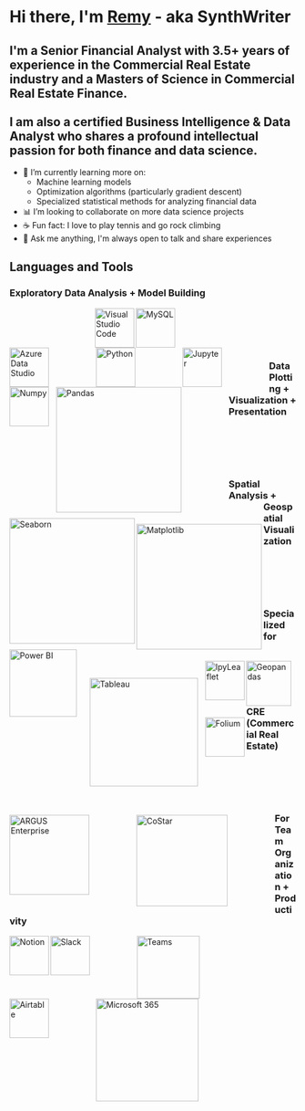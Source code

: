 # Hi there, I'm <a href="https://linkedin.com/in/remy-marin">Remy</a> - aka SynthWriter

<!--
Alternate header
# Hi there, I'm <a href="https://remymarin.com">Remy</a> - aka SynthWriter
(Website coming soon)

Alternate idea (adding LinkedIn + Website icons)
<img align="left" alt="Website" width="29px" src="https://upload.wikimedia.org/wikipedia/commons/f/f2/Website_logo_2.png" />
-->

## I'm a Senior Financial Analyst with 3.5+ years of experience in the Commercial Real Estate industry and a Masters of Science in Commercial Real Estate Finance. <br /> <br /> I am also a certified Business Intelligence & Data Analyst who shares a profound intellectual passion for both finance and data science.

- 🌱 I’m currently learning more on:
  - Machine learning models
  - Optimization algorithms (particularly gradient descent)
  - Specialized statistical methods for analyzing financial data
- 📊 I’m looking to collaborate on more data science projects
- ☕ Fun fact: I love to play tennis and go rock climbing
- 💬 Ask me anything, I'm always open to talk and share experiences

## Languages and Tools

### Exploratory Data Analysis + Model Building
<a href="https://code.visualstudio.com/"><img align="left" alt="Visual Studio Code" width="69px" src="https://cdn.jsdelivr.net/gh/devicons/devicon/icons/vscode/vscode-original.svg" style="padding-left:150px;" /><a/>
<a href="https://www.mysql.com/"><img align="left" alt="MySQL" width="69px" src="https://cdn.jsdelivr.net/gh/devicons/devicon/icons/mysql/mysql-original.svg" style="padding-right:80px;" /><a/>
<a href="https://azure.microsoft.com/en-in/services/developer-tools/data-studio/#features"><img align="left" alt="Azure Data Studio" width="69px" src="https://user-images.githubusercontent.com/45159366/57836466-a1be6800-7775-11e9-9dc3-99a19b647b6b.png" style="padding-right:80px;" /><a/>
<a href="https://www.python.org/"><img align="left" alt="Python" width="69px" src="https://cdn.jsdelivr.net/npm/devicon@2.0.0/icons/python/python-original.svg" style="padding-right:80px;" /><a/>
<a href="https://jupyter.org/"><img align="left" alt="Jupyter" width="69px" src="https://cdn.jsdelivr.net/gh/devicons/devicon/icons/jupyter/jupyter-original.svg" style="padding-right:80px;" /><a/>
<a href="https://numpy.org/"><img align="left" alt="Numpy" width="69px" src="https://cdn.jsdelivr.net/gh/devicons/devicon/icons/numpy/numpy-original.svg" style="padding-right:10px;" /><a/>
<a href="https://pandas.pydata.org/"><img align="left" alt="Pandas" width="220px" src="https://external-content.duckduckgo.com/iu/?u=https%3A%2F%2Fwww.freecodecamp.org%2Fnews%2Fcontent%2Fimages%2Fsize%2Fw2000%2F2020%2F07%2Fpandas-logo.png&f=1&nofb=1" style="padding-right:80px;" /><a/>
<!--
<a href="https://pandas.pydata.org/"><img align="left" alt="Pandas" width="69px" src="https://cdn.jsdelivr.net/gh/devicons/devicon/icons/pandas/pandas-original.svg" style="padding-right:80px;" /><a/>
-->


<br />
<br />
<br />
<br />

### Data Plotting + Visualization + Presentation
<a href="https://seaborn.pydata.org/"><img align="left" alt="Seaborn" width="220px" src="https://user-images.githubusercontent.com/315810/92255284-156f1180-eea0-11ea-9d2d-be8262670e8c.png" style="padding-top:10px;" /><a/>
<a href="https://matplotlib.org/"><img align="left" alt="Matplotlib" width="220px" src="https://matplotlib.org/_static/images/logo2.svg" style="padding-top:20px;" /><a/>
<a href="https://powerbi.microsoft.com/en-us/"><img align="left" alt="Power BI" width="118px" src="https://logos-world.net/wp-content/uploads/2022/02/Power-BI-Logo.png" style="padding-right:10px;" /><a/>
<a href="https://www.tableau.com/"><img align="left" alt="Tableau" width="190px" src="https://logos-world.net/wp-content/uploads/2021/10/Tableau-Logo.png" style="padding: 50px 10px;" /><a/>

<br />
<br />
<br />
<br />

### Spatial Analysis + Geospatial Visualization
<a href="https://ipyleaflet.readthedocs.io/en/latest/usage/index.html"><img align="left" alt="IpyLeaflet" width="69px" src="https://user-images.githubusercontent.com/102639530/183298851-50996e80-1a34-442c-ac4c-a1a04297158f.png" style="padding-top:20px;" /><a/>
<a href="https://geopandas.org/en/latest/about.html"><img align="left" alt="Geopandas" width="79px" src="https://geopandas.org/en/latest/_images/geopandas_icon.png" style="padding-top:20px;" /><a/>
<a href="https://python-visualization.github.io/folium/"><img align="left" alt="Folium" width="69px" src="https://tarun-kamboj.github.io/images/tools/folium.png" style="padding-top:20px;" /><a/>

<br />
<br />
<br />
<br />

### Specialized for CRE (Commercial Real Estate)
<a href="https://www.altusgroup.com/argus/argus-enterprise/"><img align="left" alt="ARGUS Enterprise" width="140px" src="https://www.insightpartners.com//assets/media/2018/03/argus.png" style="padding-right:80px;" /><a/>
<!--
<a href="https://www.costar.com/products/analytics"><img align="left" alt="CoStar" width="160px" src="https://www.underconsideration.com/brandnew/archives/CoStar_Group_logo_detail.png" style="padding-right:80px;" /><a/>
<a href="https://www.costar.com/products/analytics"><img align="left" alt="CoStar" width="160px" src="https://www.nqgap.com/nq-content/uploads/resource-logo_costar.png" style="padding-right:80px;" /><a/>
<a href="https://www.costar.com/products/analytics"><img align="left" alt="CoStar" width="160px" src="https://www.selectleaders.com/wp-content/themes/selectleaders/images/clients/featured-employers/Costar_400x400.png" style="padding-right:80px;" /><a/>
-->
<a href="https://www.costar.com/products/analytics"><img align="left" alt="CoStar" width="160px" src="https://www.as-r.co.uk/wp-content/uploads/2021/09/costar.png" style="padding-right:80px;" /><a/>

<br />
<br />
<br />
<br />

### For Team Organization + Productivity
<a href="https://www.notion.so/"><img align="left" alt="Notion" width="69px" src="https://upload.wikimedia.org/wikipedia/commons/4/45/Notion_app_logo.png?20200221181224" /><a/>
<a href="https://slack.com/"><img align="left" alt="Slack" width="69px" src="https://cdn.freebiesupply.com/logos/large/2x/slack-logo-icon.png" style="padding-right:80px;" /><a/>
<a href="https://www.microsoft.com/en-us/microsoft-teams/group-chat-software"><img align="left" alt="Teams" width="110px" src="https://logos-world.net/wp-content/uploads/2021/04/Microsoft-Teams-Logo.png" style="padding-right:80px;" /><a/>
<a href="https://www.airtable.com/"><img align="left" alt="Airtable" width="69px" src="https://outfunnel.com/wp-content/uploads/2020/12/airtable-icon.png" style="padding-right:80px;" /><a/>
<a href="https://www.microsoft.com/en-us/microsoft-365"><img align="left" alt="Microsoft 365" width="180px" src="https://logos-world.net/wp-content/uploads/2021/02/Microsoft-Office-365-Logo.png" style="padding-right:80px;" /><a/>
